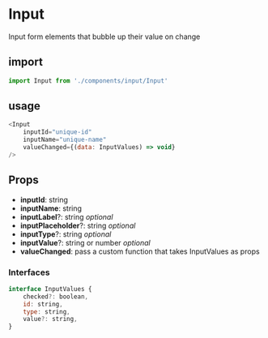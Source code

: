 # Input
<p>Input form elements that bubble up their value on change</p>

## import
```javascript
import Input from './components/input/Input'
```

## usage
```javascript
<Input 
    inputId="unique-id"
    inputName="unique-name"
    valueChanged={(data: InputValues) => void}
/>
```

## Props
* **inputId**: string
* **inputName**: string
* **inputLabel**?: string *optional*
* **inputPlaceholder**?: string *optional*
* **inputType**?: string *optional*
* **inputValue**?: string or number *optional*
* **valueChanged**: pass a custom function that takes InputValues as props

### Interfaces
```javascript
interface InputValues {
    checked?: boolean,
    id: string, 
    type: string,
    value?: string, 
}
```